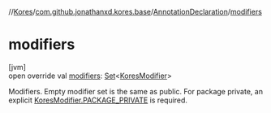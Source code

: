 //[Kores](../../../index.md)/[com.github.jonathanxd.kores.base](../index.md)/[AnnotationDeclaration](index.md)/[modifiers](modifiers.md)

# modifiers

[jvm]\
open override val [modifiers](modifiers.md): [Set](https://kotlinlang.org/api/latest/jvm/stdlib/kotlin.collections/-set/index.html)<[KoresModifier](../-kores-modifier/index.md)>

Modifiers. Empty modifier set is the same as public. For package private, an explicit [KoresModifier.PACKAGE_PRIVATE](../-kores-modifier/-p-a-c-k-a-g-e_-p-r-i-v-a-t-e/index.md) is required.
